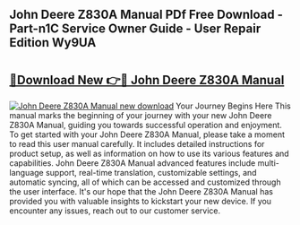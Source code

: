 ## John Deere Z830A Manual PDf Free Download - Part-n1C Service Owner Guide - User Repair Edition Wy9UA

# <h2><a href="http://bc93148.oget.top/?id=John+Deere+Z830A+Manual">🔗Download New 👉🔴 John Deere Z830A Manual</a></h2>

[![John Deere Z830A Manual new download](https://i.imgur.com/5g1atiW.png)](http://bc93148.oget.top/?id=John+Deere+Z830A+Manual)
Your Journey Begins Here This manual marks the beginning of your journey with your new John Deere Z830A Manual, guiding you towards successful operation and enjoyment. To get started with your John Deere Z830A Manual, please take a moment to read this user manual carefully. It includes detailed instructions for product setup, as well as information on how to use its various features and capabilities. John Deere Z830A Manual advanced features include multi-language support, real-time translation, customizable settings, and automatic syncing, all of which can be accessed and customized through the user interface. It's our hope that the John Deere Z830A Manual has provided you with valuable insights to kickstart your new device. If you encounter any issues, reach out to our customer service.
